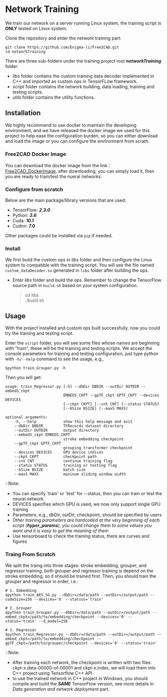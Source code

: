 # Network Training

We train our network on a server running Linux system, the training script is **ONLY** tested on Linux system.

Clone the repository and enter the network training part:

    git clone https://github.com/Enigma-li/Free2CAD.git
    cd networkTraining

There are three sub-folders under the training project root ***networkTraining*** folder.
* *libs* folder contains the custom training data decoder implemented in C++ and imported as custom ops in TensorFLow framework.
* *script* folder contains the network building, data loading, training and testing scripts.
* *utils* folder contains the utility functions.


##  Installation

We highly recommend to use docker to maintain the developing environment, and we have released the docker image we used for this project to help ease the configuration burden, so you can either download and load the image or you can configure the environment from scrath.

### Free2CAD Docker Image

You can download the docker image from the link：[Free2CAD_DockerImage](https://connecthkuhk-my.sharepoint.com/:f:/g/personal/changjli_connect_hku_hk/EgHtViQo535IszMODFxn1HgB8hbRD66dEzEyOsdiiLhCyQ?e=qU7MuG), after downloading, you can simply load it, then you are ready to train/test the nueral networks.

### Configure from scratch

Below are the main package/library versions that are used:

* TensorFlow: ***2.3.0***
* Python: ***3.6***
* Cuda: ***10.1***
* Cudnn: ***7.0***

Other packages could be installed via `pip` if needed.

### Install

We first build the custom ops in *libs* folder and then configure the Linux system to compatible with the training script. You will see the file named `custom_dataDecoder.so` generated in `libs` folder after building the ops.

* Enter *libs* folder and build the ops. Remember to change the TensorFlow source path in `build.sh` based on your system configuration.
  > cd libs <br /> ./build.sh

## Usage
With the project installed and custom ops built successfully, now you could try the training and testing script.

Enter the `script` folder, you will see some files whose names are beginning with "train", these will be the training and testing scripts. We accept the console parameters for training and testing configuration, just type python with `-h/--help` command to see the usage, e.g., 

    $python train_Grouper.py -h

Then you will get:

    usage: train_Regressor.py [-h] --dbDir DBDIR --outDir OUTDIR --embedS_ckpt
                              EMBEDS_CKPT --gpTF_ckpt GPTF_CKPT --devices DEVICES
                              [--ckpt CKPT] [--cnt CNT] [--status STATUS]
                              [--bSize BSIZE] [--maxS MAXS]

    optional arguments:
        -h, --help            show this help message and exit
        --dbDir DBDIR         TFRecords dataset directory
        --outDir OUTDIR       output directory
        --embedS_ckpt EMBEDS_CKPT
                              stroke embedding checkpoint
        --gpTF_ckpt GPTF_CKPT 
                              grouping transformer checkpoint
        --devices DEVICES     GPU device indices
        --ckpt CKPT           checkpoint path
        --cnt CNT             continue training flag
        --status STATUS       training or testing flag
        --bSize BSIZE         batch size
        --maxS MAXS           maxinum sliding window width

💡Note:
* You can specify 'train' or 'test' for --status, then you can train or test the neural network
* DEVICES specifies which GPU is used, we now only support single GPU training
* Parameters, e.g., dbDir, outDir, checkpoint, should be specified by users
* *Other training parameters are hardcoded at the very beginning of each script (**hyper_params**), you could change them to some values you want and it is easy to get the meaning of them*
* Use tensorboard to check the training status, there are curves and figures


### Traing From Scratch

We split the traing into three stages: stroke embedding, grouper, and regressor training, both grouper and regressor training is depend on the stroke embedding, so it should be trained first. Then, you should train the grouper and regressor in order, i.e.:

    # 1. Embedding
    $python train_AES_SG.py --dbDir=/data/path --outDir=/output/path --codeSize=256 --devices='0' --statsus='train'

    # 2. Grouper
    $python train_Grouper.py --dbDir=/data/path --outDir=/output/path --embed_ckpt=/path/to/embedding/checkpoint --devices='0' --status='train' --d_model=256

    # 3. Regressor
    $python train_Regressor.py --dbDir=/data/path --outDir=/output/path --embed_ckpt=/path/to/embedding/checkpoint --gpTF_ckpt=/path/to/grouper/checkpoint --devices='0' --status='train' 

💡Note:
* After training each network, the checkpoint is written with two files: ckpt-x.data-00000-of-00001 and ckpt-x.index, we will load them into C++ project using Tensorflow C++ API
* to use the trained network in C++ project in Windows, you should compile and build the ***SAME*** TensorFlow version, see more details in *Data generation and network deployment* part.

